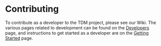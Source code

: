 # Contributing

To contribute as a developer to the TDM project, please see our Wiki.
The various pages related to development can be found on the [Developers](https://github.com/hackforla/food-oasis/wiki/Developers) page, and instructions to get started as a developer are on the [Getting Started](https://github.com/hackforla/food-oasis/wiki/Getting-Started) page.
